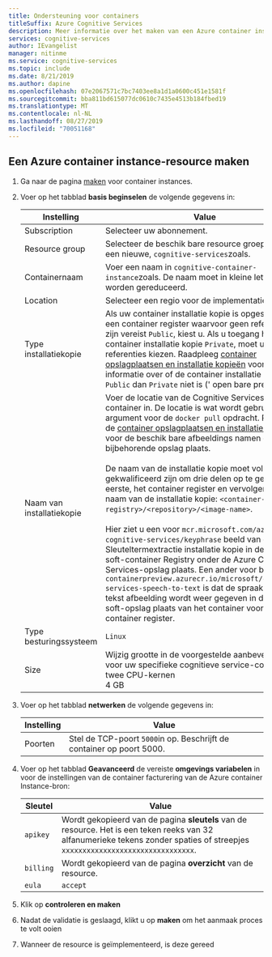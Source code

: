 ```yaml
---
title: Ondersteuning voor containers
titleSuffix: Azure Cognitive Services
description: Meer informatie over het maken van een Azure container instance-resource.
services: cognitive-services
author: IEvangelist
manager: nitinme
ms.service: cognitive-services
ms.topic: include
ms.date: 8/21/2019
ms.author: dapine
ms.openlocfilehash: 07e2067571c7bc7403ee8a1d1a0600c451e1581f
ms.sourcegitcommit: bba811bd615077dc0610c7435e4513b184fbed19
ms.translationtype: MT
ms.contentlocale: nl-NL
ms.lasthandoff: 08/27/2019
ms.locfileid: "70051168"
---
```

## <a name="create-an-azure-container-instance-resource"></a>Een Azure container instance-resource maken

1. Ga naar de pagina [maken](https://ms.portal.azure.com/#create/Microsoft.ContainerInstances) voor container instances.

2. Voer op het tabblad **basis beginselen** de volgende gegevens in:

    |Instelling|Value|
    |--|--|
    |Subscription|Selecteer uw abonnement.|
    |Resource group|Selecteer de beschik bare resource groep of maak een nieuwe, `cognitive-services`zoals.|
    |Containernaam|Voer een naam in `cognitive-container-instance`zoals. De naam moet in kleine letters worden gereduceerd.|
    |Location|Selecteer een regio voor de implementatie.|
    |Type installatiekopie|Als uw container installatie kopie is opgeslagen in een container register waarvoor geen referenties zijn vereist `Public`, kiest u. Als u toegang hebt tot de container installatie kopie `Private`, moet u de optie referenties kiezen. Raadpleeg [container opslagplaatsen en installatie kopieën](../../cognitive-services-container-support.md#container-repositories-and-images) voor meer informatie over of de container installatie kopie al `Public` dan `Private` niet is (' open bare preview '). |
    |Naam van installatiekopie|Voer de locatie van de Cognitive Services-container in. De locatie is wat wordt gebruikt als argument voor de `docker pull` opdracht. Raadpleeg de [container opslagplaatsen en installatie kopieën](../../cognitive-services-container-support.md#container-repositories-and-images) voor de beschik bare afbeeldings namen en de bijbehorende opslag plaats.<br><br>De naam van de installatie kopie moet volledig gekwalificeerd zijn om drie delen op te geven. Ten eerste, het container register en vervolgens de naam van de installatie kopie: `<container-registry>/<repository>/<image-name>`.<br><br>Hier ziet u een voor `mcr.microsoft.com/azure-cognitive-services/keyphrase` beeld van de Sleuteltermextractie installatie kopie in de micro soft-container Registry onder de Azure Cognitive Services-opslag plaats. Een ander voor beeld `containerpreview.azurecr.io/microsoft/cognitive-services-speech-to-text` is dat de spraak-naar-tekst afbeelding wordt weer gegeven in de micro soft-opslag plaats van het container voorbeeld container register. |
    |Type besturingssysteem|`Linux`|
    |Size|Wijzig grootte in de voorgestelde aanbevelingen voor uw specifieke cognitieve service-container:<br>twee CPU-kernen<br>4 GB

3. Voer op het tabblad **netwerken** de volgende gegevens in:

    |Instelling|Value|
    |--|--|
    |Poorten|Stel de TCP-poort `5000`in op. Beschrijft de container op poort 5000.|

4. Voer op het tabblad **Geavanceerd** de vereiste **omgevings variabelen** in voor de instellingen van de container facturering van de Azure container Instance-bron:

    | Sleutel | Value |
    |--|--|
    |`apikey`|Wordt gekopieerd van de pagina **sleutels** van de resource. Het is een teken reeks van 32 alfanumerieke tekens zonder spaties of streepjes `xxxxxxxxxxxxxxxxxxxxxxxxxxxxxxxx`.|
    |`billing`|Wordt gekopieerd van de pagina **overzicht** van de resource.|
    |`eula`|`accept`|

1. Klik op **controleren en maken**
1. Nadat de validatie is geslaagd, klikt u op **maken** om het aanmaak proces te volt ooien
1. Wanneer de resource is geïmplementeerd, is deze gereed
